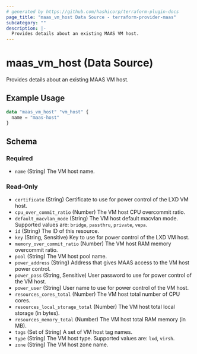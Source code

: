 ```yaml
---
# generated by https://github.com/hashicorp/terraform-plugin-docs
page_title: "maas_vm_host Data Source - terraform-provider-maas"
subcategory: ""
description: |-
  Provides details about an existing MAAS VM host.
---
```


# maas_vm_host (Data Source)

Provides details about an existing MAAS VM host.

## Example Usage

```terraform
data "maas_vm_host" "vm_host" {
  name = "maas-host"
}
```

<!-- schema generated by tfplugindocs -->
## Schema

### Required

- `name` (String) The VM host name.

### Read-Only

- `certificate` (String) Certificate to use for power control of the LXD VM host.
- `cpu_over_commit_ratio` (Number) The VM host CPU overcommit ratio.
- `default_macvlan_mode` (String) The VM host default macvlan mode. Supported values are: `bridge`, `passthru`, `private`, `vepa`.
- `id` (String) The ID of this resource.
- `key` (String, Sensitive) Key to use for power control of the LXD VM host.
- `memory_over_commit_ratio` (Number) The VM host RAM memory overcommit ratio.
- `pool` (String) The VM host pool name.
- `power_address` (String) Address that gives MAAS access to the VM host power control.
- `power_pass` (String, Sensitive) User password to use for power control of the VM host.
- `power_user` (String) User name to use for power control of the VM host.
- `resources_cores_total` (Number) The VM host total number of CPU cores.
- `resources_local_storage_total` (Number) The VM host total local storage (in bytes).
- `resources_memory_total` (Number) The VM host total RAM memory (in MB).
- `tags` (Set of String) A set of VM host tag names.
- `type` (String) The VM host type. Supported values are: `lxd`, `virsh`.
- `zone` (String) The VM host zone name.
